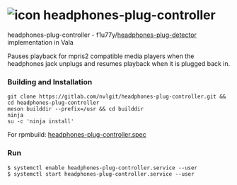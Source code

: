 # ![icon](https://assets.gitlab-static.net/uploads/-/system/project/avatar/6581165/bitmap.png) headphones-plug-controller

headphones-plug-controller - f1u77y/<a href="https://github.com/f1u77y/headphones-plug-detector">headphones-plug-detector</a> implementation in Vala

Pauses playback for mpris2 compatible media players when the headphones jack unplugs and resumes playback when it is plugged back in. 

### Building and Installation

    git clone https://gitlab.com/nvlgit/headphones-plug-controller.git && cd headphones-plug-controller
    meson builddir --prefix=/usr && cd builddir
    ninja
    su -c 'ninja install'
For rpmbuild: <a href="https://gitlab.com/nvlgit/fedora-specs/blob/master/headphones-plug-controller.spec">headphones-plug-controller.spec</a> 

    
### Run

    $ systemctl enable headphones-plug-controller.service --user
    $ systemctl start headphones-plug-controller.service --user

